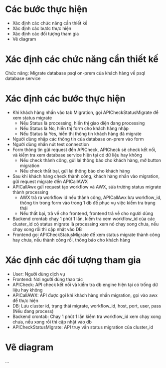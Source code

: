 # Các bước thực hiện
- Xác định các chức năng cần thiết kế
- Xác định các bước thực hiện
- Xác định các đối tượng tham gia 
- Vẽ diagram

# Xác định các chức năng cần thiết kế
Chức năng: Migrate database psql on-prem của khách hàng về psql database service

# Xác định các bước thực hiện
- Khi khách hàng nhấn vào tab Migration, gọi APICheckStatusMigrate để xem status migrate
  - Nếu Status là processing, hiển thị giao diện đang processing
  - Nếu Status là No, hiển thị form cho khách hàng nhập
  - Nếu Status là Yes, hiển thị thông tin khách hàng đã migrate 
- Người dùng nhập các thông tin của database on-prem vào form
- Người dùng nhấn nút test connection
- Form thông tin gửi request đến APICheck, APICheck sẽ check kết nối, và kiểm tra xem database service hiện tại có dữ liệu hay không
  - Nếu check thành công, gửi lại thông báo cho khách hàng, mở button migration
  - Nếu check thất bại, gửi lại thông báo cho khách hàng
- Sau khi khách hàng check thành công, khách hàng nhấn vào migration, gửi request migrate đến APICallAWX
- APICallAwx gửi request tạo workflow và AWX, sửa trường status migrate thành processing
  - AWX trả ra workflow id nếu thành công, APICallAwx lưu workflow_id, thông tin trong form vào trong 1 db để phục vụ việc kiểm tra trạng thái 
  - Nếu thất bại, trả về cho frontend, frontend trả về cho người dùng
- Backend crontab chạy 1 phút 1 lần, kiểm tra xem workflow_id của các cluster_id có status migrate là processing xem nó chạy xong chưa, nếu chạy xong rồi thì cập nhật vào DB
- Frontend gọi APICheckStatusMigrate để xem status migrate thành công hay chưa, nếu thành công rồi, thông báo cho khách hàng 
# Xác định các đối tượng tham gia
- User: Người dùng dịch vụ
- Frontend: Nơi người dùng thao tác
- APICheck: API check kết nối và kiểm tra db engine hiện tại có trống dữ liệu hay không
- APICallAWX: API được gọi khi khách hàng nhấn migration, gọi vào awx để thực hiện
- DB: Lưu cluster id, trạng thái migrate, workflow_id, host, port, user, pass (Nếu đang process)
- Backend crontab: Chạy 1 phút 1 lần kiểm tra workflow_id xem chạy xong chưa, nếu xong rồi thì cập nhật vào db
- APICheckStatusMigrate: API truy vấn status migration của cluster_id

# Vẽ diagram
...
